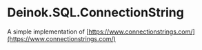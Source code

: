 # Deinok.SQL.ConnectionString
A simple implementation of [https://www.connectionstrings.com/](https://www.connectionstrings.com/)
